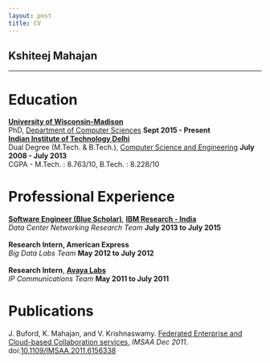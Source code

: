 ```yaml
---
layout: post
title: CV
---
```


<!-- \[t\]<span>++</span> <span>**Kshiteej S. Mahajan\
**</span><span>Applicant for Assistantship
      <span>[](mailto:kshiteejm@cs.wisc.edu)</span>     +1-646-828-6121</span>\ -->
## Kshiteej Mahajan

-----

Education
=========

[**University of Wisconsin-Madison**](http://www.wisc.edu/)\
PhD, [Department of Computer Sciences](http://www.cs.wisc.edu/) **Sept
2015 - Present**\
[**Indian Institute of Technology Delhi**](http://www.iitd.ac.in/)\
Dual Degree (M.Tech. & B.Tech.), [Computer Science and
Engineering](http://www.cse.iitd.ac.in/) **July 2008 - July 2013**\
CGPA - M.Tech. : 8.763/10, B.Tech. : 8.228/10

Professional Experience
=======================

**[Software Engineer (Blue
Scholar)](https://www.research.ibm.com/irl/bluescholar.html)**, [**IBM
Research - India**](http://www.research.ibm.com/labs/india/)\
*Data Center Networking Research Team* **July 2013 to July 2015**\
\
**Research Intern, American Express**\
*Big Data Labs Team* **May 2012 to July 2012**\
\
**Research Intern**, [**Avaya
Labs**](http://www.avaya.com/usa/avaya-labs/)\
*IP Communications Team* **May 2011 to July 2011**

Publications
============

J. Buford, K. Mahajan, and V. Krishnaswamy. [ Federated Enterprise and
Cloud-based Collaboration
services](http://dx.doi.org/10.1109/IMSAA.2011.6156338), *IMSAA Dec
2011*.
doi:[10.1109/IMSAA.2011.6156338](http://dx.doi.org/10.1109/IMSAA.2011.6156338)

K.S. Mahajan, D. Agarwal, and V.J. Ribeiro. [QoS aware overlay MAC layer
for Coexistence of Heterogeneous Networks over
Whitespaces](http://dx.doi.org/10.1109/COMSNETS.2014.6734876), *COMSNETS
2014*.

M. Dhawan, R. Poddar, K. Mahajan, and V. Mann. [SPHINX: Detecting
Security Attacks in Software-Defined
Networks](http://www.internetsociety.org/doc/sphinx-detecting-security-attacks-software-defined-networks),
*NDSS 2015*.

D. Sharma, R. Poddar, K. Mahajan, M. Dhawan, and V. Mann. Hansel:
Diagnosing Faults in OpenStack, *CoNEXT 2015*.

In Progress
===========

K. Mahajan, R. Poddar, M. Dhawan, and V. Mann. JURY: Validating
Controller Actions in Software-Defined Networks.

K. Mahajan, D. Sharma, and V. Mann. ATHENA: Reliable Multicast for Group
Communication in Data Centers.

K. Mahajan, R. Poddar, M. Dhawan, and V. Mann. On the Performance of
Distributed SDN Controllers.

Patents
=======

M. Dhawan, K.S. Mahajan, R. Poddar, and V. Mann. Securing of
Software-Defined Network Controllers. US Patent Application US
14/460976, filed August 2014.

M. Dhawan, K.S. Mahajan, R. Poddar, and V. Mann. Validating Controller
Actions in SDN. Filed August 2015.

Relevant Experience
===================

**Teaching Assistant for Computer Networks** **Jul 2012 to Dec 2012**

TA for CSL374 (Computer Networks) course taught at IIT Delhi in Fall
2012

Conducted labs, held open lab sessions to clear student doubts, graded
assignments & exams\

**Teaching Assistant for AI** **Jan 2013 to May 2013**

TA for CSL333 (Artificial Intelligence) course taught at IIT Delhi in
Spring 2013

Graded assignments & exams

Relevant Coursework
===================

  Course Name                         Grade
  ----------------------------------- -------
  CSL858 Advanced Computer Networks   A
  SIL765 Network & System Security    A-
  CSL838 Wireless Networks            A

Relevant Projects
=================

**ATHENA** **IBM Research, 2014-15**\
A multicast scheme for one-to-many group communication traffic patterns
in SDN based data centers. Modified PGM protocol to centralize
reliability and implemented a heuristic that governs the sender’s
transmission rate in a TCP-friendly manner. Evaluation with modified
OpenStack using our scheme in a small data center reported more than
2.5x gains in VM provisioning time\
\
**JURY** **IBM Research, 2014-15**\
Developed a system to validate all controller actions via an honest
majority in real time without imposing restrictions on the controller
activities assuming a threat model with a minority of malicious
controllers\
\
**HANSEL** **IBM Research, 2015**\
Developed a system that leverages non-intrusive network monitoring to
expedite root cause analysis of faults manifesting in OpenStack
operations using a self-defined construct of execution graph\
\
**SPHINX** **IBM Research, 2013-14**\
Explored security attacks and associated impact in SDN. Developed a
controller-agnostic system for real time detection of known and unknown
security attacks originating from compromised hosts and soft-switches.
Used the construct of incremental flow-graphs and the flow-consistency
validator algorithm\
\
**Coexistence of Heterogeneous Networks over Whitespaces** **IIT Delhi,
2012-13**\
Aimed to solve interference issues in unlicensed whitespaces.Developed a
minimal, overlay MAC layer, which is spectrum-aware, coexistence aware &
QoS aware, as a wrapper for existing layer-2 wireless protocols\
\
**TCP in Wireless Environments** **IIT Delhi, 2012**\
Analyzed performance of TCP (Reno, Cubic, Veno & Westwood+) in wireless
networks. Implemented a modified version of TCP Westwood+ by adjusting
the weightage of long-term averaged and sampled available bandwidth to
cater to dynamic changes in wireless network conditions\
\
**Wireless Jammer** **IIT Delhi, 2011**\
Developed two attacks that degraded the performance of WLANs. A physical
layer attack using USRP2 Board & GNU Radio Software Platform. A MAC
layer based de-authentication attack which exploited the loopholes in
the management frames of Wi-Fi b/g protoco using patched Intel Wi-Fi
drivers\
\
**Protocol for Inter-Cell communication** **IIT Delhi, 2010**\
Based on a molecule based inter-cell communication simulator designed by
our Professor. Designed and analyzed robust communication protocols for
inter cell molecular communication among antibody cells in a lossy
unreliable medium. Also designed combat strategies against infection
cells

Other Experiences
=================

**Team Leader,** Team Garuda. CanSat Competition - Texas, US **Jan 2012
to Jan 2013**\
Developed the On-Flight Control Software, the Ground Station Data
Acquisition Software & the wireless telemetry for the Atmospheric
Reentry Vehicle built by us. Secured 3rd place

Achievements
============

Selected at [IBM Research
India](http://www.research.ibm.com/labs/india/) as part of the elite
[*Blue Scholar
Program*](https://www.research.ibm.com/irl/bluescholar.html).\

Recipient of *Teaching Assistantship* awarded by *Ministry of Human
Resource Development, Government of India* in 2012\

Secured *All India Rank 231* in IIT-JEE 2008 out of more than 375000
candidates\

Awarded the *National Talent Search Scholarship* 2006-13 by NCERT for
finishing among the top 700 students out of more than 300000 students

References
==========

On Request
